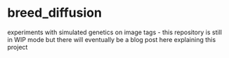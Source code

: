 # breed_diffusion
 experiments with simulated genetics on image tags - this repository is still in WIP mode but there will eventually be a blog post here explaining this project
